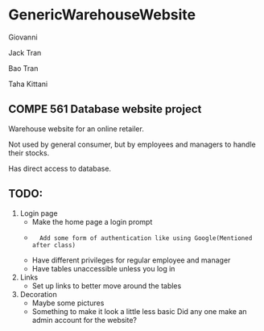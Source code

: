 # GenericWarehouseWebsite
Giovanni

Jack Tran

Bao Tran

Taha Kittani

## COMPE 561 Database website project
Warehouse website for an online retailer.

Not used by general consumer, but by employees and managers to handle their stocks.

Has direct access to database.

## TODO:
1.	Login page
	*	Make the home page a login prompt
	*       Add some form of authentication like using Google(Mentioned after class)
	*	Have different privileges for regular employee and manager
	*	Have tables unaccessible unless you log in
2.	Links
	*	Set up links to better move around the tables
3.	Decoration
	*	Maybe some pictures
	*	Something to make it look a little less basic
Did any one make an admin account for the website?
